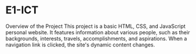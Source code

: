 # E1-ICT

Overview of the Project
This project is a basic HTML, CSS, and JavaScript personal website. It features information about various people, such as their backgrounds, interests, travels, accomplishments, and aspirations. When a navigation link is clicked, the site's dynamic content changes.
